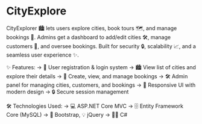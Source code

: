 # CityExplore
CityExplorer 🏙️ lets users explore cities, book tours 🗺️, and manage bookings 📅. Admins get a dashboard to add/edit cities 🛠️, manage customers 👥, and oversee bookings. Built for security 🔒, scalability 📈, and a seamless user experience ✨.

✨ Features:
→ 👤 User registration & login system
→ 🏙️ View list of cities and explore their details
→ 📝 Create, view, and manage bookings
→ 🛠️ Admin panel for managing cities, customers, and bookings
→ 📱 Responsive UI with modern design
→ 🔒 Secure session management

🛠️ Technologies Used:
→ 💻 ASP.NET Core MVC
→ 🗄️ Entity Framework Core (MySQL)
→ 🎨 Bootstrap, 💡 jQuery
→ 🧑‍💻 C#
